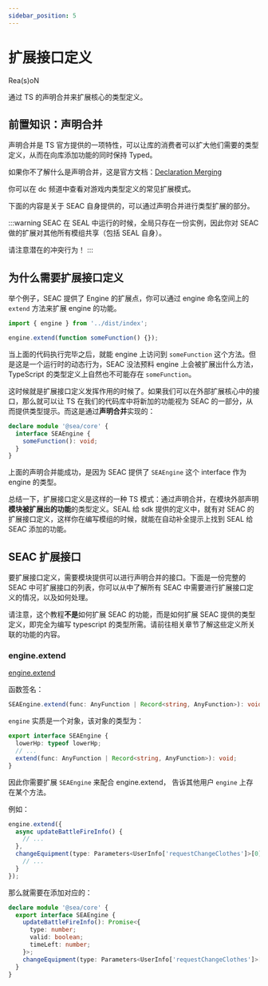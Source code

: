 ```yaml
---
sidebar_position: 5
---
```


# 扩展接口定义

Rea(s)oN

通过 TS 的声明合并来扩展核心的类型定义。

## 前置知识：声明合并

声明合并是 TS 官方提供的一项特性，可以让库的消费者可以扩大他们需要的类型定义，从而在向库添加功能的同时保持 Typed。

如果你不了解什么是声明合并，这是官方文档：[Declaration Merging](https://www.typescriptlang.org/docs/handbook/declaration-merging.html)

你可以在 dc 频道中查看对游戏内类型定义的常见扩展模式。

下面的内容是关于 SEAC 自身提供的，可以通过声明合并进行类型扩展的部分。

:::warning
SEAC 在 SEAL 中运行的时候，全局只存在一份实例，因此你对 SEAC 做的扩展对其他所有模组共享（包括 SEAL 自身）。

请注意潜在的冲突行为！
:::

## 为什么需要扩展接口定义

举个例子，SEAC 提供了 Engine 的扩展点，你可以通过 engine 命名空间上的 `extend` 方法来扩展 engine 的功能。

```ts
import { engine } from '../dist/index';

engine.extend(function someFunction() {});
```

当上面的代码执行完毕之后，就能 engine 上访问到 `someFunction` 这个方法。但是这是一个运行时的动态行为，SEAC 没法预料 engine 上会被扩展出什么方法，TypeScript 的类型定义上自然也不可能存在 `someFunction`。

这时候就是扩展接口定义发挥作用的时候了。如果我们可以在外部扩展核心中的接口，那么就可以让 TS 在我们的代码库中将新加的功能视为 SEAC 的一部分，从而提供类型提示。而这是通过**声明合并**实现的：

```ts
declare module '@sea/core' {
  interface SEAEngine {
    someFunction(): void;
  }
}
```

上面的声明合并能成功，是因为 SEAC 提供了 `SEAEngine` 这个 interface 作为 engine 的类型。

总结一下，扩展接口定义是这样的一种 TS 模式：通过声明合并，在模块外部声明**模块被扩展出的功能**的类型定义。SEAL 给 sdk 提供的定义中，就有对 SEAC 的扩展接口定义，这样你在编写模组的时候，就能在自动补全提示上找到 SEAL 给 SEAC 添加的功能。

## SEAC 扩展接口

要扩展接口定义，需要模块提供可以进行声明合并的接口。下面是一份完整的 SEAC 中可扩展接口的列表，你可以从中了解所有 SEAC 中需要进行扩展接口定义的情况，以及如何处理。

请注意，这个教程**不是**如何扩展 SEAC 的功能，而是如何扩展 SEAC 提供的类型定义，即完全为编写 typescript 的类型所需。请前往相关章节了解这些定义所关联的功能的内容。

### engine.extend

[engine.extend](./engine.md#engine.extend)

函数签名：

```ts
SEAEngine.extend(func: AnyFunction | Record<string, AnyFunction>): void
```

`engine` 实质是一个对象，该对象的类型为：

```ts
export interface SEAEngine {
  lowerHp: typeof lowerHp;
  // ...
  extend(func: AnyFunction | Record<string, AnyFunction>): void;
}
```

因此你需要扩展 `SEAEngine` 来配合 engine.extend， 告诉其他用户 `engine` 上存在某个方法。

例如：

```ts
engine.extend({
  async updateBattleFireInfo() {
    // ...
  },
  changeEquipment(type: Parameters<UserInfo['requestChangeClothes']>[0], itemId: number) {
    // ...
  }
});
```

那么就需要在添加对应的：

```ts
declare module '@sea/core' {
  export interface SEAEngine {
    updateBattleFireInfo(): Promise<{
      type: number;
      valid: boolean;
      timeLeft: number;
    }>;
    changeEquipment(type: Parameters<UserInfo['requestChangeClothes']>[0], itemId: number): Promise<void>;
  }
}
```
